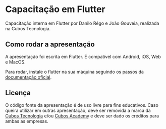 # Capacitação em Flutter

Capacitação interna em Flutter por Danilo Rêgo e João Gouveia, realizada na Cubos Tecnologia.

## Como rodar a apresentação

A apresentação foi escrita em Flutter. É compatível com Android, iOS, Web e MacOS.

Para rodar, instale o flutter na sua máquina seguindo os passos da [documentação oficial](https://flutter.dev/docs/get-started/install).

## Licença

O código fonte da apresentação é de uso livre para fins educativos. Caso queira utilizar em outras apresentação, deve ser removida a marca da [Cubos Tecnologia](https://cubos.io) e/ou [Cubos Academy](https://cubos.academy) e deve ser dado os créditos para ambas as empresas.